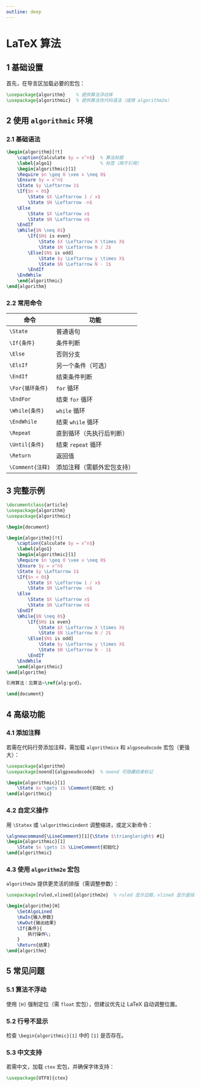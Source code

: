 ```yaml
---
outline: deep
---
```


# LaTeX 算法

## 1 基础设置

首先，在导言区加载必要的宏包：

```latex
\usepackage{algorithm}    % 提供算法浮动体
\usepackage{algorithmic}  % 提供算法伪代码语法（或用 algorithm2e）
```

## 2 使用 `algorithmic` 环境 ​

### 2.1 基础语法

```latex
\begin{algorithm}[!t]
    \caption{Calculate $y = x^n$}  % 算法标题
    \label{algo1}                  % 标签（用于引用）
    \begin{algorithmic}[1]
    \Require $n \geq 0 \vee x \neq 0$
    \Ensure $y = x^n$
    \State $y \Leftarrow 1$
    \If{$n < 0$}
        \State $X \Leftarrow 1 / x$
        \State $N \Leftarrow -n$
    \Else
        \State $X \Leftarrow x$
        \State $N \Leftarrow n$
    \EndIf
    \While{$N \neq 0$}
        \If{$N$ is even}
            \State $X \Leftarrow X \times X$
            \State $N \Leftarrow N / 2$
        \Else[$N$ is odd]
            \State $y \Leftarrow y \times X$
            \State $N \Leftarrow N - 1$
        \EndIf
    \EndWhile
    \end{algorithmic}
\end{algorithm}
```

### 2.2 常用命令 ​

| 命令             | 功能                       |
| ---------------- | -------------------------- |
| `\State`         | 普通语句                   |
| `\If{条件}`      | 条件判断                   |
| `\Else`          | 否则分支                   |
| `\ElsIf`         | 另一个条件（可选）         |
| `\EndIf`         | 结束条件判断               |
| `\For{循环条件}` | `for` 循环                 |
| `\EndFor`        | 结束 `for` 循环            |
| `\While{条件}`   | `while` 循环               |
| `\EndWhile`      | 结束 `while` 循环          |
| `\Repeat`        | 直到循环（先执行后判断）   |
| `\Until{条件}`   | 结束 `repeat` 循环         |
| `\Return`        | 返回值                     |
| `\Comment{注释}` | 添加注释（需额外宏包支持） |

## 3 完整示例

```latex
\documentclass{article}
\usepackage{algorithm}
\usepackage{algorithmic}

\begin{document}

\begin{algorithm}[!t]
    \caption{Calculate $y = x^n$}
    \label{algo1}
    \begin{algorithmic}[1]
    \Require $n \geq 0 \vee x \neq 0$
    \Ensure $y = x^n$
    \State $y \Leftarrow 1$
    \If{$n < 0$}
        \State $X \Leftarrow 1 / x$
        \State $N \Leftarrow -n$
    \Else
        \State $X \Leftarrow x$
        \State $N \Leftarrow n$
    \EndIf
    \While{$N \neq 0$}
        \If{$N$ is even}
            \State $X \Leftarrow X \times X$
            \State $N \Leftarrow N / 2$
        \Else[$N$ is odd]
            \State $y \Leftarrow y \times X$
            \State $N \Leftarrow N - 1$
        \EndIf
    \EndWhile
    \end{algorithmic}
\end{algorithm}

引用算法：见算法~\ref{alg:gcd}。

\end{document}
```

## 4 高级功能

### 4.1 添加注释​

若需在代码行旁添加注释，需加载 `algorithmicx` 和 `algpseudocode` 宏包（更强大）：

```latex
\usepackage{algorithm}
\usepackage[noend]{algpseudocode}  % noend 可隐藏结束标记

\begin{algorithmic}[1]
    \State $x \gets 1$ \Comment{初始化 x}
\end{algorithmic}
```

### 4.2 自定义操作

用 `\Statex` 或 `\algorithmicindent` 调整缩进，或定义新命令：

```latex
\algnewcommand{\LineComment}[1]{\State $\triangleright$ #1}
\begin{algorithmic}[1]
    \State $x \gets 1$ \LineComment{初始化}
\end{algorithmic}
```

### 4.3 使用 `algorithm2e` 宏包​

`algorithm2e` 提供更灵活的排版（需调整参数）：

```latex
\usepackage[ruled,vlined]{algorithm2e}  % ruled 显示边框，vlined 显示竖线

\begin{algorithm}[H]
    \SetAlgoLined
    \KwIn{输入参数}
    \KwOut{输出结果}
    \If{条件}{
        执行操作\;
    }
    \Return{结果}
\end{algorithm}
```

## 5 常见问题​

### 5.1 算法不浮动

使用 `[H]` 强制定位（需 `float` 宏包），但建议优先让 LaTeX 自动调整位置。

### 5.2 行号不显示​

检查 `\begin{algorithmic}[1]` 中的 `[1]` 是否存在。

### 5.3 ​​中文支持

若需中文，加载 `ctex` 宏包，并确保字体支持：

```latex
\usepackage[UTF8]{ctex}
```
